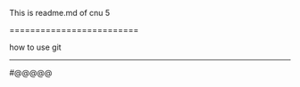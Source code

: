 This is readme.md of cnu 5

=========================

how to use git

--------------------

#@@@@@
